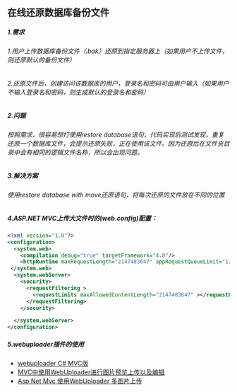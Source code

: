 ﻿## 在线还原数据库备份文件

##### 1.需求
###### 1.用户上传数据库备份文件（.bak）还原到指定服务器上（如果用户不上传文件，则还原默认的备份文件）
###### 2.还原文件后，创建访问该数据库的用户，登录名和密码可由用户输入（如果用户不输入登录名和密码，则生成默认的登录名和密码）

##### 2.问题
######  按照需求，很容易想打使用restore database语句，代码实现后测试发现，重复还原一个数据库文件，会提示还原失败，正在使用该文件。因为还原后在文件夹目录中会有相同的逻辑文件名称，所以会出现问题。

##### 3.解决方案
###### 使用restore database with move还原语句，将每次还原的文件放在不同的位置

##### 4.ASP.NET MVC上传大文件时的(web.config)配置：
```xml
<?xml version="1.0"?>
<configuration>
  <system.web>
    <compilation debug="true" targetFramework="4.0"/>
    <httpRuntime maxRequestLength="2147483647" appRequestQueueLimit="1200" executionTimeout="1200"/>
 </system.web>
  <system.webServer>
    <security>
      <requestFiltering >
        <requestLimits maxAllowedContentLength="2147483647" ></requestLimits>
      </requestFiltering>
    </security>

  </system.webServer>
</configuration>
```
##### 5.webuploader插件的使用
* [webuploader C# MVC版](http://blog.sina.com.cn/s/blog_15442fd010102w44e.html)
* [MVC中使用WebUploader进行图片预览上传以及编辑](https://www.cnblogs.com/cemaster/p/5604253.html)
* [Asp.Net Mvc 使用WebUploader 多图片上传](https://www.cnblogs.com/ismars/p/4176912.html)